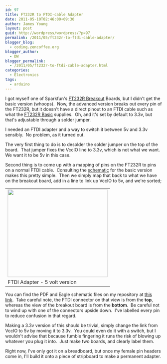 ```yaml
---
id: 97
title: FT232R to FTDI-cable Adapter
date: 2011-05-10T02:46:00+09:30
author: James Young
layout: post
guid: http://wordpress/wordpress/?p=97
permalink: /2011/05/ft232r-to-ftdi-cable-adapter/
blogger_blog:
  - coding.zencoffee.org
blogger_author:
  - DW
blogger_permalink:
  - /2011/05/ft232r-to-ftdi-cable-adapter.html
categories:
  - Electronics
tags:
  - arduino
---
```

I got myself one of Sparkfun's [FT232R Breakout](http://www.sparkfun.com/products/718) Boards, but I didn't get the basic version (whoops).  Now, the advanced version breaks out every pin of the FT232R, but it doesn't have a direct pinout to an FTDI cable such as what the [FT232R Basic](http://www.sparkfun.com/products/9716) supplies.  Oh, and it's set by default to 3.3v, but that's adjustable through a solder jumper.

I needed an FTDI adapter and a way to switch it between 5v and 3.3v sensibly.  No problem, as it turned out.

<a name="more"></a>The very first thing to do is to desolder the solder jumper on the top of the board.  That jumper fixes the VccIO line to 3.3v, which is not what we want.  We want it to be 5v in this case.

Second thing is to come up with a mapping of pins on the FT232R to pins on a normal FTDI cable.  Consulting the [schematic](http://www.sparkfun.com/datasheets/DevTools/Arduino/FTDI%20Basic-v21-5V.pdf) for the basic version makes this pretty simple.  Then we simply map that back to what we have on the breakout board, add in a line to link up VccIO to 5v, and we're sorted;

<table align="center" cellpadding="0" cellspacing="0">
  <tr>
    <td>
      <a href="https://i1.wp.com/4.bp.blogspot.com/-jgFpIU7KrNQ/Tcswzv7zS5I/AAAAAAAAAE0/0xmMAA5UumI/s1600/FTDI_5v_Adapter.png" imageanchor="1"><img border="0" height="281" src="https://i0.wp.com/4.bp.blogspot.com/-jgFpIU7KrNQ/Tcswzv7zS5I/AAAAAAAAAE0/0xmMAA5UumI/s320/FTDI_5v_Adapter.png?resize=320%2C281" width="320"  data-recalc-dims="1" /></a>
    </td>
  </tr>
  
  <tr>
    <td>
      FTDI Adapter - 5 volt version
    </td>
  </tr>
</table>

You can find the PDF and Eagle schematic files on my repository at [this link](http://code.google.com/p/zencoding-blog/source/browse/#svn%2Ftrunk%2Farduino%2Fftdi_5v_adapter).  Take careful note, the FTDI connector on that view is from the **top**, whereas the view of the breakout board is from the **bottom**.  Be careful not to wind up with one of the connectors upside down.  I've labelled every pin to reduce confusion in that regard.

Making a 3.3v version of this should be trivial, simply change the link from VccIO to 5v by moving it to 3.3v.  You could even do it with a switch, but I wouldn't advise that because fumble fingering it runs the risk of blowing up whatever you plug it into.  Just make two boards, and clearly label them.

Right now, I've only got it on a breadboard, but once my female pin headers come in, I'll build it onto a piece of stripboard to make a permanent adapter.